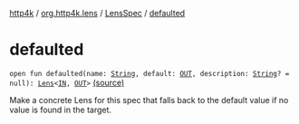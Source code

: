 [http4k](../../index.md) / [org.http4k.lens](../index.md) / [LensSpec](index.md) / [defaulted](./defaulted.md)

# defaulted

`open fun defaulted(name: `[`String`](https://kotlinlang.org/api/latest/jvm/stdlib/kotlin/-string/index.html)`, default: `[`OUT`](index.md#OUT)`, description: `[`String`](https://kotlinlang.org/api/latest/jvm/stdlib/kotlin/-string/index.html)`? = null): `[`Lens`](../-lens/index.md)`<`[`IN`](index.md#IN)`, `[`OUT`](index.md#OUT)`>` [(source)](https://github.com/http4k/http4k/blob/master/http4k-core/src/main/kotlin/org/http4k/lens/lensSpec.kt#L60)

Make a concrete Lens for this spec that falls back to the default value if no value is found in the target.

